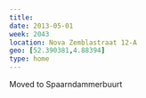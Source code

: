 ```yaml
---
title:
date: 2013-05-01
week: 2043
location: Nova Zemblastraat 12-A
geo: [52.390381,4.88394]
type: home
---
```


Moved to Spaarndammerbuurt

